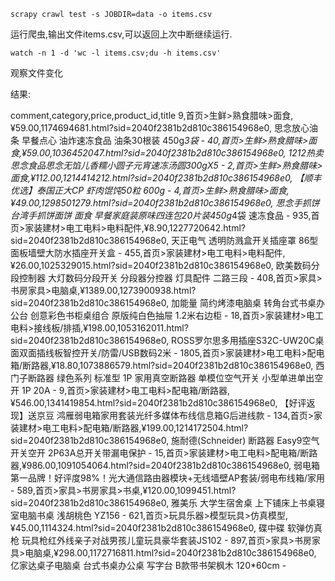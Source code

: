 
    scrapy crawl test -s JOBDIR=data -o items.csv

运行爬虫,输出文件items.csv,可以返回上次中断继续运行.

    watch -n 1 -d 'wc -l items.csv;du -h items.csv'

观察文件变化


结果:

comment,category,price,product_id,title
9,首页>生鲜>熟食腊味>面食,¥59.00,1174694681.html?sid=2040f2381b2d810c386154968e0, 思念放心油条 早餐点心 油炸速冻食品 油条30根装 450g*3袋 -
40,首页>生鲜>熟食腊味>面食,¥59.00,1036452047.html?sid=2040f2381b2d810c386154968e0, 1212热卖思念食品思念无馅儿香糯小圆子元宵速冻汤圆300gX5 -
2,首页>生鲜>熟食腊味>面食,¥112.00,1214414212.html?sid=2040f2381b2d810c386154968e0, 【顺丰优选】泰国正大CP 虾肉馄饨50粒 600g -
4,首页>生鲜>熟食腊味>面食,¥49.00,1298501279.html?sid=2040f2381b2d810c386154968e0, 思念手抓饼 台湾手抓饼面饼 面食 早餐家庭装原味四连包20片装450g*4袋 速冻食品 -
935,首页>家装建材>电工电料>电料配件,¥8.90,1227720642.html?sid=2040f2381b2d810c386154968e0, 天正电气 透明防溅盒开关插座罩 86型面板墙壁大防水插座开关盒 -
455,首页>家装建材>电工电料>电料配件,¥26.00,1025329015.html?sid=2040f2381b2d810c386154968e0, 欧美数码分段控制器 大灯数码分段开关 分段器分控器 灯具配件 二路三段 -
408,首页>家具>书房家具>电脑桌,¥1389.00,1273900938.html?sid=2040f2381b2d810c386154968e0, 加能量 简约烤漆电脑桌 转角台式书桌办公台 创意彩色书柜桌组合 原版纯白色抽屉 1.2米右边柜 -
18,首页>家装建材>电工电料>接线板/排插,¥198.00,1053162011.html?sid=2040f2381b2d810c386154968e0, ROSS罗尔思多用插座S32C-UW20C桌面双面插线板智控开关/防雷/USB数码2米 -
1805,首页>家装建材>电工电料>配电箱/断路器,¥18.80,1073886579.html?sid=2040f2381b2d810c386154968e0, 西门子断路器 绿色系列 标准型 1P 家用真空断路器 单模位空气开关 小型单进单出空开 1P 20A -
9,首页>家装建材>电工电料>配电箱/断路器,¥546.00,1341419854.html?sid=2040f2381b2d810c386154968e0, 【好评返现】送京豆 鸿雁弱电箱家用套装光纤多媒体布线信息箱G后进线款 -
134,首页>家装建材>电工电料>配电箱/断路器,¥199.00,1214172504.html?sid=2040f2381b2d810c386154968e0, 施耐德(Schneider) 断路器 Easy9空气开关空开 2P63A总开关带漏电保护 -
15,首页>家装建材>电工电料>配电箱/断路器,¥986.00,1091054064.html?sid=2040f2381b2d810c386154968e0, 弱电箱第一品牌！好评度98%！光大通信路由器模块+无线墙壁AP套装/弱电布线箱/家用 -
589,首页>家具>书房家具>书桌,¥120.00,1099451.html?sid=2040f2381b2d810c386154968e0, 雅美乐 大学生宿舍桌 上下铺床上书桌寝室电脑书桌 浅胡桃色 YZ156  -
621,首页>玩具乐器>模型玩具>仿真模型,¥45.00,1114324.html?sid=2040f2381b2d810c386154968e0, 碟中碟 软弹仿真枪 玩具枪红外线亲子对战男孩儿童玩具豪华套装JS102 -
897,首页>家具>书房家具>电脑桌,¥298.00,1172716811.html?sid=2040f2381b2d810c386154968e0, 亿家达桌子电脑桌 台式书桌办公桌 写字台 B款带书架枫木 120*60cm -
